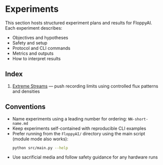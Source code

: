 # Experiments

This section hosts structured experiment plans and results for FloppyAI. Each experiment describes:

- Objectives and hypotheses
- Safety and setup
- Protocol and CLI commands
- Metrics and outputs
- How to interpret results

## Index

1. [Extreme Streams](./01-extreme-streams.md) — push recording limits using controlled flux patterns and densities

## Conventions

- Name experiments using a leading number for ordering: `NN-short-name.md`
- Keep experiments self-contained with reproducible CLI examples
- Prefer running from the `FloppyAI/` directory using the main script (module mode also works):
  ```bash
  python src/main.py --help
  ```
- Use sacrificial media and follow safety guidance for any hardware runs
